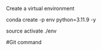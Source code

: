 Create a virtual environment

conda create -p env python=3.11.9 -y
 
 source activate ./env

 #Git command
 